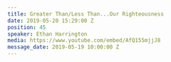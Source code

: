 ```yaml
---
title: Greater Than/Less Than...Our Righteousness
date: 2019-05-20 15:29:00 Z
position: 45
speaker: Ethan Harrington
media: https://www.youtube.com/embed/AfQ155mjjJ8
message_date: 2019-05-19 10:00:00 Z
---
```


